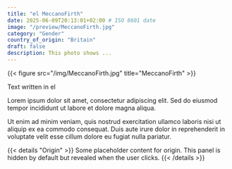 ```yaml
---
title: "el MeccanoFirth"
date: 2025-06-09T20:13:01+02:00 # ISO 8601 date
image: "/preview/MeccanoFirth.jpg"
category: "Gender"
country_of_origin: "Britain"
draft: false
description: This photo shows ...
---
```


{{< figure src="/img/MeccanoFirth.jpg" title="MeccanoFirth" >}}

Text written in el

Lorem ipsum dolor sit amet, consectetur adipiscing elit. Sed do eiusmod tempor incididunt ut labore et dolore magna aliqua.

Ut enim ad minim veniam, quis nostrud exercitation ullamco laboris nisi ut aliquip ex ea commodo consequat. Duis aute irure dolor in reprehenderit in voluptate velit esse cillum dolore eu fugiat nulla pariatur.


{{< details "Origin" >}}
Some placeholder content for origin. This panel is hidden by default but revealed when the user clicks.
{{< /details >}}


